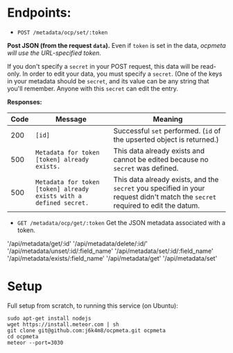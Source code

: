 
# Endpoints:
- `POST /metadata/ocp/set/:token`

 **Post JSON (from the request `data`).** Even if `token` is set in the data, *ocpmeta will use the URL-specified token.*
 
 If you don't specify a `secret` in your POST request, this data will be read-only. In order to edit your data, you must specify a `secret`. (One of the keys in your metadata should be `secret`, and its value can be any string that you'll remember. Anyone with this `secret` can edit the entry.
 

 **Responses:**

 | Code | Message | Meaning |
 |------|---------|---------|
 | 200  | `[id]`  | Successful `set` performed. (`id` of the upserted object is returned.) |
 | 500  | `Metadata for token [token] already exists.` | This data already exists and cannot be edited because no `secret` was defined. |
 | 500  | `Metadata for token [token] already exists with a defined secret.` | This data already exists, and the `secret` you specified in your request didn't match the `secret` required to edit the datum. |

- `GET /metadata/ocp/get/:token`
  Get the JSON metadata associated with a token.



'/api/metadata/get/:id'
'/api/metadata/delete/:id/'
'/api/metadata/unset/:id/:field_name'
'/api/metadata/set/:id/:field_name'
'/api/metadata/exists/:field_name'
'/api/metadata/get'
'/api/metadata/set'

# Setup

Full setup from scratch, to running this service (on Ubuntu):

```
sudo apt-get install nodejs
wget https://install.meteor.com | sh
git clone git@github.com:j6k4m8/ocpmeta.git ocpmeta
cd ocpmeta
meteor --port=3030
```
